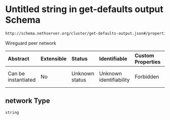 # Untitled string in get-defaults output Schema

```txt
http://schema.nethserver.org/cluster/get-defaults-output.json#/properties/vpn/properties/network
```

Wireguard peer network

| Abstract            | Extensible | Status         | Identifiable            | Custom Properties | Additional Properties | Access Restrictions | Defined In                                                                            |
| :------------------ | :--------- | :------------- | :---------------------- | :---------------- | :-------------------- | :------------------ | :------------------------------------------------------------------------------------ |
| Can be instantiated | No         | Unknown status | Unknown identifiability | Forbidden         | Allowed               | none                | [get-defaults-output.json\*](cluster/get-defaults-output.json "open original schema") |

## network Type

`string`
